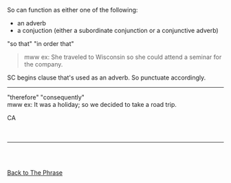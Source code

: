 So can function as either one of the following:  
* an adverb  
* a conjuction (either a subordinate conjunction or a conjunctive adverb)  

"so that"  "in order that"  

>mww ex: She traveled to Wisconsin so she could attend a seminar for the company.  

SC begins clause that's used as an adverb. So punctuate accordingly.  

----------------  


"therefore"  "consequently"  
mww ex: It was a holiday; so we decided to take a road trip.  

CA  
<br/>
<br/>

---

<br/>
<br/>

[Back to The Phrase]({{site.baseurl}}/structures/the-phrase)